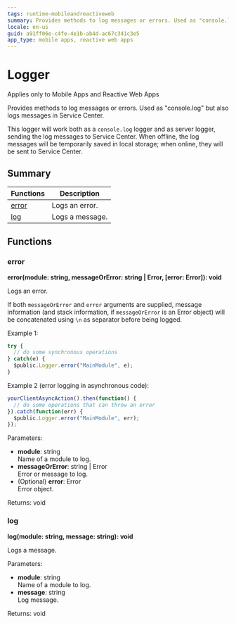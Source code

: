 ```yaml
---
tags: runtime-mobileandreactiveweb
summary: Provides methods to log messages or errors. Used as "console.log" but also logs messages in Service Center.
locale: en-us
guid: a91ff06e-c4fe-4e1b-ab4d-ac67c341c3e5
app_type: mobile apps, reactive web apps
---
```


# Logger

<div class="info" markdown="1">

Applies only to Mobile Apps and Reactive Web Apps

</div>

Provides methods to log messages or errors. Used as "console.log" but also logs messages in Service Center.

This logger will work both as a `console.log` logger and as server logger, sending the log messages to Service Center. When offline, the log messages will be temporarily saved in local storage; when online, they will be sent to Service Center.

## Summary

|Functions|Description|
|---|---|
|[error](logger.md#error)|Logs an error.|
|[log](logger.md#log)|Logs a message.|

## Functions

### error

**error(module: string, messageOrError: string \| Error, [error: Error]): void**

Logs an error.

If both `messageOrError` and `error` arguments are supplied, message information (and stack information, if `messageOrError` is an Error object) will be concatenated using `\n` as separator before being logged.

Example 1:

```javascript
try {
  // do some synchronous operations
} catch(e) {
  $public.Logger.error("MainModule", e);
}
```

Example 2 (error logging in asynchronous code):

```javascript
yourClientAsyncAction().then(function() {
  // do some operations that can throw an error
}).catch(function(err) {
  $public.Logger.error("MainModule", err);
});
```

Parameters:

* **module**: string<br/> Name of a module to log.
* **messageOrError**: string \| Error<br/> Error or message to log.
* (Optional) **error**: Error<br/> Error object.

Returns: void

### log

**log(module: string, message: string): void**

Logs a message.

Parameters:

* **module**: string<br/> Name of a module to log.
* **message**: string<br/> Log message.

Returns: void

